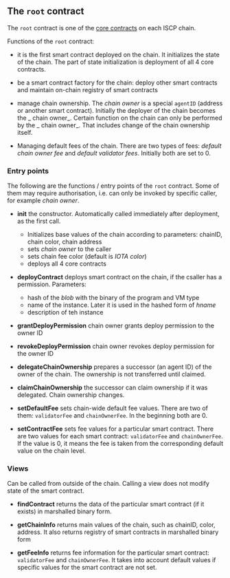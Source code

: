 ## The `root` contract

The `root` contract is one of the [core contracts](coresc.md) on each ISCP
chain.

Functions of the `root` contract:

- it is the first smart contract deployed on the chain. It initializes the state
  of the chain. The part of state initialization is deployment of all 4 core
  contracts.

- be a smart contract factory for the chain: deploy other smart contracts and
  maintain on-chain registry of smart contracts

- manage chain ownership. The _chain owner_ is a special `agentID` (address or
  another smart contract). Initially the deployer of the chain becomes the _
  chain owner_. Certain function on the chain can only be performed by the _
  chain owner_. That includes change of the chain ownership itself.

- Managing default fees of the chain. There are two types of fees: _default
  chain owner fee_ and _default validator fees_. Initially both are set to 0.

### Entry points

The following are the functions / entry points of the `root` contract. Some of
them may require authorisation, i.e. can only be invoked by specific caller, for
example _chain owner_.

* **init** the constructor. Automatically called immediately after deployment,
  as the first call.
    * Initializes base values of the chain according to parameters: chainID,
      chain color, chain address
    * sets _chain owner_ to the caller
    * sets chain fee color (default is _IOTA color_)
    * deploys all 4 core contracts

* **deployContract** deploys smart contract on the chain, if the csaller has a
  permission. Parameters:
    * hash of the _blob_ with the binary of the program and VM type
    * name of the instance. Later it is used in the hashed form of _hname_
    * description of teh instance

* **grantDeployPermission** chain owner grants deploy permission to the owner ID

* **revokeDeployPermission** chain owner revokes deploy permission for the owner
  ID

* **delegateChainOwnership** prepares a successor (an agent ID) of the owner of
  the chain. The ownership is not transferred until claimed.

* **claimChainOwnership** the successor can claim ownership if it was delegated.
  Chain ownership changes.

* **setDefaultFee** sets chain-wide default fee values. There are two of
  them: `validatorFee` and `chainOwnerFee`. In the beginning both are 0.

* **setContractFee** sets fee values for a particular smart contract. There are
  two values for each smart contract:
  `validatorFee` and `chainOwnerFee`. If the value is 0, it means the fee is
  taken from the corresponding default value on the chain level.

### Views

Can be called from outside of the chain. Calling a view does not modify state of
the smart contract.

* **findContract** returns the data of the particular smart contract (if it
  exists) in marshalled binary form.

* **getChainInfo** returns main values of the chain, such as chainID, color,
  address. It also returns registry of smart contracts in marshalled binary form

* **getFeeInfo** returns fee information for the particular smart
  contract: `validatorFee` and `chainOwnerFee`. It takes into account default
  values if specific values for the smart contract are not set.   
